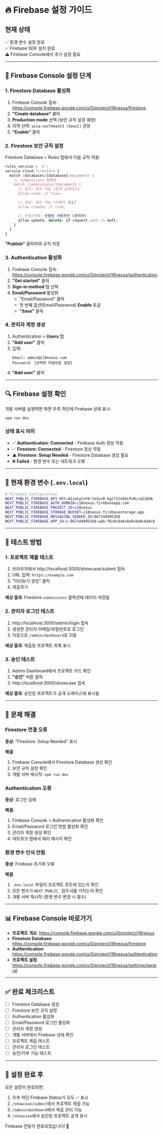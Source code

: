 # 🔥 Firebase 설정 가이드

## 현재 상태

✅ 환경 변수 설정 완료  
✅ Firebase SDK 설치 완료  
⚠️ Firebase Console에서 추가 설정 필요

---

## 🚀 Firebase Console 설정 단계

### 1. Firestore Database 활성화

1. Firebase Console 접속: https://console.firebase.google.com/u/0/project/i18nexus/firestore
2. **"Create database"** 클릭
3. **Production mode** 선택 (보안 규칙 설정 예정)
4. 지역 선택: `asia-northeast3 (Seoul)` 권장
5. **"Enable"** 클릭

### 2. Firestore 보안 규칙 설정

Firestore Database > Rules 탭에서 다음 규칙 적용:

```javascript
rules_version = '2';
service cloud.firestore {
  match /databases/{database}/documents {
    // submissions 컬렉션
    match /submissions/{document} {
      // 읽기: 모두 가능 (공개 쇼케이스)
      allow read: if true;

      // 생성: 모두 가능 (사용자 제출)
      allow create: if true;

      // 수정/삭제: 인증된 사용자만 (관리자)
      allow update, delete: if request.auth != null;
    }
  }
}
```

**"Publish"** 클릭하여 규칙 저장

### 3. Authentication 활성화

1. Firebase Console 접속: https://console.firebase.google.com/u/0/project/i18nexus/authentication
2. **"Get started"** 클릭
3. **Sign-in method** 탭 선택
4. **Email/Password** 활성화
   - "Email/Password" 클릭
   - 첫 번째 옵션(Email/Password) **Enable** 토글
   - **"Save"** 클릭

### 4. 관리자 계정 생성

1. Authentication > **Users** 탭
2. **"Add user"** 클릭
3. 입력:
   ```
   Email: admin@i18nexus.com
   Password: [강력한 비밀번호 설정]
   ```
4. **"Add user"** 클릭

---

## 🔍 Firebase 설정 확인

개발 서버를 실행하면 화면 우측 하단에 Firebase 상태 표시:

```bash
npm run dev
```

### 상태 표시 의미

- ✅ **Authentication: Connected** - Firebase Auth 정상 작동
- ✅ **Firestore: Connected** - Firestore 정상 작동
- ⚠️ **Firestore: Setup Needed** - Firestore Database 생성 필요
- ❌ **Failed** - 환경 변수 또는 네트워크 오류

---

## 📝 현재 환경 변수 (`.env.local`)

```bash
# Firebase Configuration
NEXT_PUBLIC_FIREBASE_API_KEY=AIzaSyCoY0-CeXusR-bgiT1tn94LPvRLrqS1QdA
NEXT_PUBLIC_FIREBASE_AUTH_DOMAIN=i18nexus.firebaseapp.com
NEXT_PUBLIC_FIREBASE_PROJECT_ID=i18nexus
NEXT_PUBLIC_FIREBASE_STORAGE_BUCKET=i18nexus.firebasestorage.app
NEXT_PUBLIC_FIREBASE_MESSAGING_SENDER_ID=967344995358
NEXT_PUBLIC_FIREBASE_APP_ID=1:967344995358:web:f6c8c8a8c8a8c8a8c8a8c8
```

---

## 🧪 테스트 방법

### 1. 프로젝트 제출 테스트

1. 브라우저에서 http://localhost:3000/showcase/submit 접속
2. URL 입력: `https://example.com`
3. "미리보기 생성" 클릭
4. 제출하기

**예상 결과**: Firestore `submissions` 컬렉션에 데이터 저장됨

### 2. 관리자 로그인 테스트

1. http://localhost:3000/admin/login 접속
2. 생성한 관리자 이메일/비밀번호로 로그인
3. 자동으로 `/admin/dashboard`로 이동

**예상 결과**: 제출된 프로젝트 목록 표시

### 3. 승인 테스트

1. Admin Dashboard에서 프로젝트 카드 확인
2. **"승인"** 버튼 클릭
3. http://localhost:3000/showcase 접속

**예상 결과**: 승인된 프로젝트가 공개 쇼케이스에 표시됨

---

## 🐛 문제 해결

### Firestore 연결 오류

**증상**: "Firestore: Setup Needed" 표시

**해결**:

1. Firebase Console에서 Firestore Database 생성 확인
2. 보안 규칙 설정 확인
3. 개발 서버 재시작: `npm run dev`

### Authentication 오류

**증상**: 로그인 실패

**해결**:

1. Firebase Console > Authentication 활성화 확인
2. Email/Password 로그인 방법 활성화 확인
3. 관리자 계정 생성 확인
4. 네트워크 탭에서 에러 메시지 확인

### 환경 변수 인식 안됨

**증상**: Firebase 초기화 오류

**해결**:

1. `.env.local` 파일이 프로젝트 루트에 있는지 확인
2. 모든 변수가 `NEXT_PUBLIC_` 접두사를 가지는지 확인
3. 개발 서버 재시작 (환경 변수 변경 시 필수)

---

## 📊 Firebase Console 바로가기

- **프로젝트 개요**: https://console.firebase.google.com/u/0/project/i18nexus
- **Firestore Database**: https://console.firebase.google.com/u/0/project/i18nexus/firestore
- **Authentication**: https://console.firebase.google.com/u/0/project/i18nexus/authentication
- **프로젝트 설정**: https://console.firebase.google.com/u/0/project/i18nexus/settings/general

---

## ✅ 완료 체크리스트

- [ ] Firestore Database 생성
- [ ] Firestore 보안 규칙 설정
- [ ] Authentication 활성화
- [ ] Email/Password 로그인 활성화
- [ ] 관리자 계정 생성
- [ ] 개발 서버에서 Firebase 상태 확인
- [ ] 프로젝트 제출 테스트
- [ ] 관리자 로그인 테스트
- [ ] 승인/거부 기능 테스트

---

## 🎉 설정 완료 후

모든 설정이 완료되면:

1. 우측 하단 Firebase Status가 모두 ✅ 표시
2. `/showcase/submit`에서 프로젝트 제출 가능
3. `/admin/dashboard`에서 제출 관리 가능
4. `/showcase`에서 승인된 프로젝트 공개 표시

Firebase 연동이 완료되었습니다! 🚀
